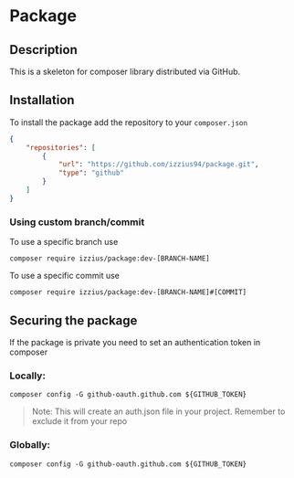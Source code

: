 # Package

## Description
This is a skeleton for composer library distributed via GitHub.

## Installation

To install the package add the repository to your `composer.json`

```json
{
    "repositories": [
        {
            "url": "https://github.com/izzius94/package.git",
            "type": "github"
        }
    ]
}
```

### Using custom branch/commit

To use a specific branch use 
```
composer require izzius/package:dev-[BRANCH-NAME]
```

To use a specific commit use
```
composer require izzius/package:dev-[BRANCH-NAME]#[COMMIT]
```

## Securing the package

If the package is private you need to set an authentication token in composer

### Locally:
```
composer config -G github-oauth.github.com ${GITHUB_TOKEN}
```

> Note: This will create an auth.json file in your project. Remember to exclude it from your repo 

### Globally:
```
composer config -G github-oauth.github.com ${GITHUB_TOKEN}
```

